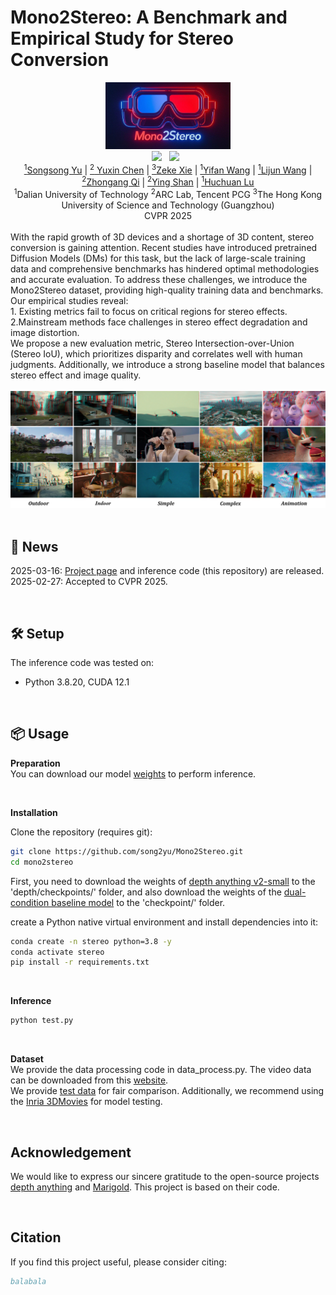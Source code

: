 # Mono2Stereo: A Benchmark and Empirical Study for Stereo Conversion
<div align="center">
 <img src="assets/imgs/logo.png" alt="logo" width="200px"> 
 <br>
 <a href='https://arxiv.org/abs/2409.02095'><img src='https://img.shields.io/badge/arXiv-2409.02095-b31b1b.svg'></a> &nbsp;
 <a href='https://mono2stereo-bench.github.io/'><img src='https://img.shields.io/badge/Project-Page-Green'></a> &nbsp;
</div>
<div align="center">
<a href="https://song2yu.github.io/"><sup>1</sup>Songsong Yu</a> |
<a href="https://scholar.google.com/citations?hl=zh-CN&user=dEm4OKAAAAAJ&view_op=list_works"><sup>2</sup> Yuxin Chen</a> |
<a href="https://scholar.google.com/citations?user=ysXmZCMAAAAJ&hl=zh-CN&oi=ao"><sup>3</sup>Zeke Xie</a> |
<a href="https://scholar.google.com/citations?user=j1XFhSoAAAAJ&hl=zh-CN&oi=ao"><sup>1</sup>Yifan Wang</a> |
<a href="https://scholar.google.com/citations?user=EfTwkXMolscC&hl=zh-CN&oi=ao"><sup>1</sup>Lijun Wang</a> |
<a href="https://scholar.google.com/citations?user=zJvrrusAAAAJ&hl=zh-CN&oi=ao"><sup>2</sup>Zhongang Qi</a> |
<a href="https://scholar.google.com/citations?user=4oXBp9UAAAAJ&hl=zh-CN&oi=ao"><sup>2</sup>Ying Shan</a> |
<a href="https://scholar.google.com/citations?user=D3nE0agAAAAJ&hl=zh-CN&oi=ao"><sup>1</sup>Huchuan Lu</a>
<br>
<sup>1</sup>Dalian University of Technology 
<sup>2</sup>ARC Lab, Tencent PCG
<sup>3</sup>The Hong Kong University of Science and Technology (Guangzhou)
 <br>
CVPR 2025
</div>


<div align="left">
<br>
With the rapid growth of 3D devices and a shortage of 3D content, stereo conversion is gaining attention. Recent studies have introduced pretrained Diffusion Models (DMs) for this task, but the lack of large-scale training data and comprehensive benchmarks has hindered optimal methodologies and accurate evaluation. To address these challenges, we introduce the Mono2Stereo dataset, providing high-quality training data and benchmarks. Our empirical studies reveal:
<br>
1. Existing metrics fail to focus on critical regions for stereo effects.
<br>
2.Mainstream methods face challenges in stereo effect degradation and image distortion.
<br>
We propose a new evaluation metric, Stereo Intersection-over-Union (Stereo IoU), which prioritizes disparity and correlates well with human judgments. Additionally, we introduce a strong baseline model that balances stereo effect and image quality.
</div>

<br>
<div align="center">
 <img src="assets/imgs/teaser.png" alt="teaser" width="1000px"> 
</div>

<br>

## 📢 News
2025-03-16: [Project page](https://mono2stereo-bench.github.io/) and inference code (this repository) are released.<br>
2025-02-27: Accepted to CVPR 2025. <br>


<br>

## 🛠️ Setup

The inference code was tested on:

- Python 3.8.20,  CUDA 12.1

<br>

## 📦 Usage
**Preparation**
<br>
You can download our model [weights](https://pan.baidu.com/s/12cG1_o9G8qwkQLKm7B6XNQ?pwd=phns) to perform inference.


<br>

**Installation**

Clone the repository (requires git):

```bash
git clone https://github.com/song2yu/Mono2Stereo.git
cd mono2stereo
```

First, you need to download the weights of [depth anything v2-small](https://huggingface.co/spaces/LiheYoung/Depth-Anything/tree/main/checkpoints) to the 'depth/checkpoints/' folder, and also download the weights of the [dual-condition baseline model](https://pan.baidu.com/s/12cG1_o9G8qwkQLKm7B6XNQ?pwd=phns) to the 'checkpoint/' folder.



create a Python native virtual environment and install dependencies into it:

```bash
conda create -n stereo python=3.8 -y
conda activate stereo
pip install -r requirements.txt
```
<br>

**Inference**
```bash
python test.py
```
<br>

**Dataset**
<br>
We provide the data processing code in data_process.py. The video data can be downloaded from this [website](https://www.3donlinefilms.com/). 
<br>
We provide [test data](https://pan.baidu.com/s/135vSm_ZqMrNA-qijVOvyhw?pwd=cej5) for fair comparison. Additionally, we recommend using the [Inria 3DMovies](https://www.di.ens.fr/willow/research/stereoseg/) for model testing.

<br>

## Acknowledgement
We would like to express our sincere gratitude to the open-source projects [depth anything](https://github.com/LiheYoung/Depth-Anything) and [Marigold](https://github.com/prs-eth/Marigold). This project is based on their code.

<br>

## Citation

If you find this project useful, please consider citing:

```bibtex
balabala
```

